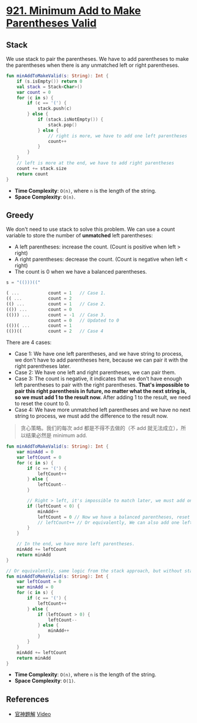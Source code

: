 # [921. Minimum Add to Make Parentheses Valid](https://leetcode.com/problems/minimum-add-to-make-parentheses-valid/)

## Stack
We use stack to pair the parentheses. We have to add parentheses to make the parentheses when there is any unmatched left or right parentheses.
```kotlin
fun minAddToMakeValid(s: String): Int {
    if (s.isEmpty()) return 0
    val stack = Stack<Char>()
    var count = 0
    for (c in s) {
        if (c == '(') {
            stack.push(c)
        } else {
            if (stack.isNotEmpty()) {
                stack.pop()
            } else {
                // right is more, we have to add one left parentheses
                count++
            }
        }
    }
    // left is more at the end, we have to add right parentheses
    count += stack.size
    return count
}
```
* **Time Complexity**: `O(n)`, where `n` is the length of the string.
* **Space Complexity**: `O(n)`.

## Greedy
We don't need to use stack to solve this problem. We can use a count variable to store the number of **unmatched** left parentheses:
* A left parentheses: increase the count. (Count is positive when left > right)
* A right parentheses: decrease the count. (Count is negative when left < right)
* The count is 0 when we have a balanced parentheses.

```js
s = "(()))(("

( ...           count = 1   // Case 1.
(( ...          count = 2
(() ...         count = 1   // Case 2.
(()) ...        count = 0
(())) ...       count = -1  // Case 3.
                count = 0   // Updated to 0
(())( ...       count = 1
(())((          count = 2   // Case 4
```

There are 4 cases:
* Case 1: We have one left parentheses, and we have string to process, we don't have to add parentheses here, because we can pair it with the right parentheses later.
* Case 2: We have one left and right parentheses, we can pair them.
* Case 3: The count is negative, it indicates that we don't have enough left parentheses to pair with the right parentheses. **That's impossible to pair this right parenthesis in future, no matter what the next string is, so we must add 1 to the result now.** After adding 1 to the result, we need to reset the count to 0.
* Case 4: We have more unmatched left parentheses and we have no next string to process, we must add the difference to the result now.

> 贪心策略。我们的每次 add 都是不得不去做的（不 add 就无法成立），所以结果必然是 minimum add.

```kotlin
fun minAddToMakeValid(s: String): Int {
    var minAdd = 0
    var leftCount = 0
    for (c in s) {
        if (c == '(') {
            leftCount++
        } else {
            leftCount--
        }

        // Right > left, it's impossible to match later, we must add one left parentheses.
        if (leftCount < 0) {
            minAdd++
            leftCount = 0 // Now we have a balanced parentheses, reset the count.
            // leftCount++ // Or equivalently, We can also add one left parentheses here.
        }
    }

    // In the end, we have more left parentheses.
    minAdd += leftCount
    return minAdd
}

// Or equivalently, same logic from the stack approach, but without stack.
fun minAddToMakeValid(s: String): Int {
    var leftCount = 0
    var minAdd = 0
    for (c in s) {
        if (c == '(') {
            leftCount++
        } else {
            if (leftCount > 0) {
                leftCount--
            } else {
                minAdd++
            }
        }
    }
    minAdd += leftCount
    return minAdd
}
```
* **Time Complexity**: `O(n)`, where `n` is the length of the string.
* **Space Complexity**: `O(1)`.

## References
* [官神題解](https://github.com/wisdompeak/LeetCode/tree/master/Greedy/921.Minimum-Add-to-Make-Parentheses-Valid) [Video](https://www.youtube.com/live/Sv5Xb-kfDok?si=3a6b5jmctsRSZoNF)